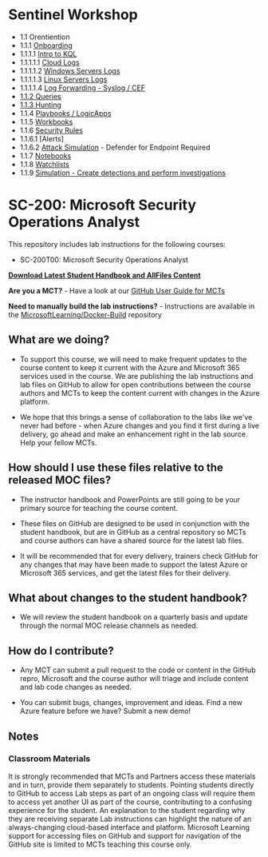 # Sentinel Workshop
- 1.1 Orentiention
- 1.1.1 [Onboarding](Instructions/Labs/LAB_AK_05_Lab1_Ex1_Deploy_Sentinel.md)
- 1.1.1.1 [Intro to KQL](Instructions/Labs/LAB_AK_04_Lab1_Ex1_KQL.md)
- 1.1.1.1.1 [Cloud Logs](Instructions/Labs/LAB_AK_06_Lab1_Ex1_Connect_Services.md)
- 1.1.1.1.2 [Windows Servers Logs](Instructions/Labs/LAB_AK_06_Lab1_Ex2_Connect_Windows.md)
- 1.1.1.1.3 [Linux Servers Logs](Instructions/Labs/LAB_AK_06_Lab1_Ex3_Connect_Linux.md)
- 1.1.1.1.4 [Log Forwarding - Syslog / CEF](VTD_Demos/syslog-forwarding.md)
- [1.1.2 Queries](VTD_Demos/03-create-queries-for-azure-sentinel-using-kql.md)
- [1.1.3 Hunting](VTD_Demos/06-perform-threat-hunting-azure-sentinel.md)
- 1.1.4 [Playbooks / LogicApps](Instructions/Labs/LAB_AK_07_Lab1_Ex2_Playbook.md)
- 1.1.5 [Workbooks](Instructions/Labs/LAB_AK_07_Lab1_Ex8_Workbooks.md)
- 1.1.6 [Security Rules](Instructions/Labs/LAB_AK_07_Lab1_Ex1_Security_Rule.md)
- 1.1.6.1 [Alerts]
- 1.1.6.2 [Attack Simulation](Instructions/Labs/LAB_AK_07_Lab1_Ex5_Perform_Attacks.md) - Defender for Endpoint Required
- 1.1.7 [Notebooks](Instructions/Labs/LAB_AK_08_Lab1_Ex2_Notebooks.md)
- 1.1.8 [Watchlists](VTD_Demos/04-configure-your-azure-sentinel-environment.md)
- 1.1.9 [Simulation - Create detections and perform investigations](VTD_Demos/05-create-detections-perform-investigations-azure-sentinel.md)



# SC-200: Microsoft Security Operations Analyst

This repository includes lab instructions for the following courses:

- SC-200T00: Microsoft Security Operations Analyst
 

**[Download Latest Student Handbook and AllFiles Content](../../releases/latest)**

**Are you a MCT?** - Have a look at our [GitHub User Guide for MCTs](https://microsoftlearning.github.io/MCT-User-Guide/)

**Need to manually build the lab instructions?** - Instructions are available in the [MicrosoftLearning/Docker-Build](https://github.com/MicrosoftLearning/Docker-Build) repository

## What are we doing?

- To support this course, we will need to make frequent updates to the course content to keep it current with the Azure and Microsoft 365 services used in the course.  We are publishing the lab instructions and lab files on GitHub to allow for open contributions between the course authors and MCTs to keep the content current with changes in the Azure platform.

- We hope that this brings a sense of collaboration to the labs like we've never had before - when Azure changes and you find it first during a live delivery, go ahead and make an enhancement right in the lab source.  Help your fellow MCTs.

## How should I use these files relative to the released MOC files?

- The instructor handbook and PowerPoints are still going to be your primary source for teaching the course content.

- These files on GitHub are designed to be used in conjunction with the student handbook, but are in GitHub as a central repository so MCTs and course authors can have a shared source for the latest lab files.

- It will be recommended that for every delivery, trainers check GitHub for any changes that may have been made to support the latest Azure or Microsoft 365 services, and get the latest files for their delivery.

## What about changes to the student handbook?

- We will review the student handbook on a quarterly basis and update through the normal MOC release channels as needed.

## How do I contribute?

- Any MCT can submit a pull request to the code or content in the GitHub repro, Microsoft and the course author will triage and include content and lab code changes as needed.

- You can submit bugs, changes, improvement and ideas.  Find a new Azure feature before we have?  Submit a new demo!

## Notes

### Classroom Materials

It is strongly recommended that MCTs and Partners access these materials and in turn, provide them separately to students.  Pointing students directly to GitHub to access Lab steps as part of an ongoing class will require them to access yet another UI as part of the course, contributing to a confusing experience for the student. An explanation to the student regarding why they are receiving separate Lab instructions can highlight the nature of an always-changing cloud-based interface and platform. Microsoft Learning support for accessing files on GitHub and support for navigation of the GitHub site is limited to MCTs teaching this course only.
